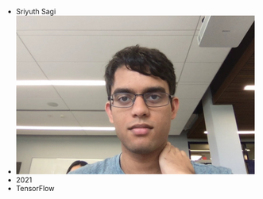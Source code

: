 * Sriyuth Sagi
* ![bios](https://github.com/sriyuthsagi/open_source_lab2/blob/master/Photo%20on%205-24-19%20at%2010.38%20AM.jpg)
* 2021
* TensorFlow

